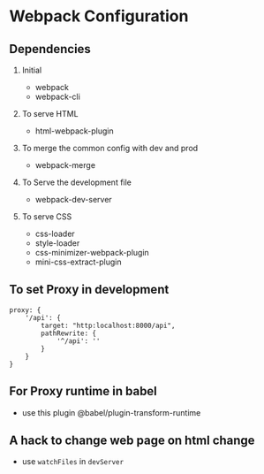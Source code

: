 # Webpack Configuration

## Dependencies

1. Initial
    - webpack
    - webpack-cli

2. To serve HTML
    - html-webpack-plugin

3. To merge the common config with dev and prod
    - webpack-merge

4. To Serve the development file
    - webpack-dev-server

5. To serve CSS
    - css-loader
    - style-loader
    - css-minimizer-webpack-plugin
    - mini-css-extract-plugin


## To set Proxy in development

```
proxy: {
    '/api': {
        target: "http:localhost:8000/api",
        pathRewrite: {
            '^/api': ''
        }
    }
}
```

## For Proxy runtime in babel

- use this plugin @babel/plugin-transform-runtime

## A hack to change web page on html change

- use `watchFiles` in `devServer`